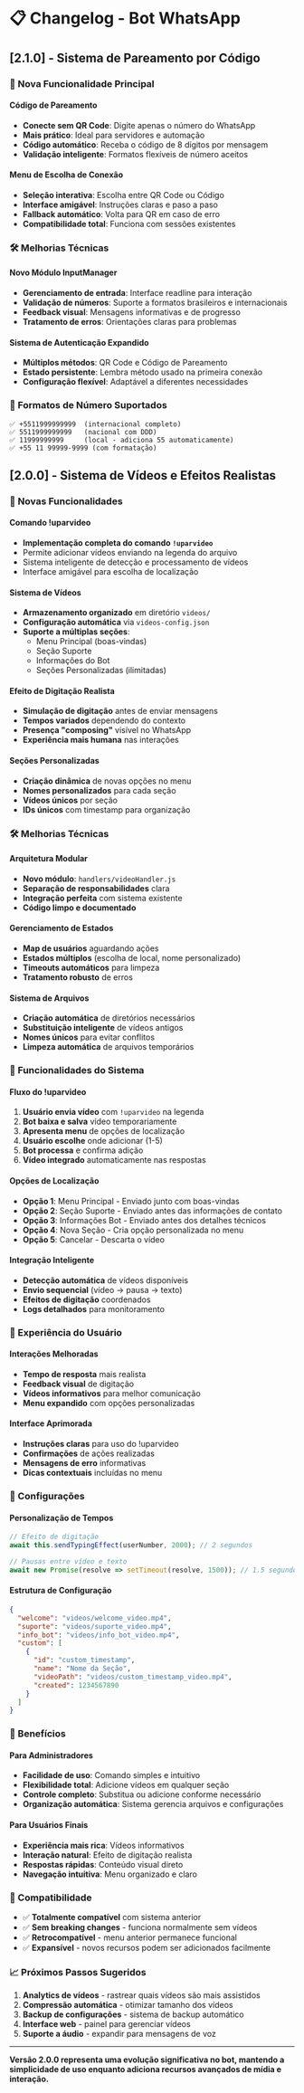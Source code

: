 # 📋 Changelog - Bot WhatsApp

## [2.1.0] - Sistema de Pareamento por Código

### 🔐 Nova Funcionalidade Principal

#### Código de Pareamento
- **Conecte sem QR Code**: Digite apenas o número do WhatsApp
- **Mais prático**: Ideal para servidores e automação
- **Código automático**: Receba o código de 8 dígitos por mensagem
- **Validação inteligente**: Formatos flexíveis de número aceitos

#### Menu de Escolha de Conexão
- **Seleção interativa**: Escolha entre QR Code ou Código
- **Interface amigável**: Instruções claras e paso a paso
- **Fallback automático**: Volta para QR em caso de erro
- **Compatibilidade total**: Funciona com sessões existentes

### 🛠️ Melhorias Técnicas

#### Novo Módulo InputManager
- **Gerenciamento de entrada**: Interface readline para interação
- **Validação de números**: Suporte a formatos brasileiros e internacionais
- **Feedback visual**: Mensagens informativas e de progresso
- **Tratamento de erros**: Orientações claras para problemas

#### Sistema de Autenticação Expandido
- **Múltiplos métodos**: QR Code e Código de Pareamento
- **Estado persistente**: Lembra método usado na primeira conexão
- **Configuração flexível**: Adaptável a diferentes necessidades

### 📱 Formatos de Número Suportados

```
✅ +5511999999999  (internacional completo)
✅ 5511999999999   (nacional com DDD)
✅ 11999999999     (local - adiciona 55 automaticamente)
✅ +55 11 99999-9999 (com formatação)
```

## [2.0.0] - Sistema de Vídeos e Efeitos Realistas

### 🎥 Novas Funcionalidades

#### Comando !uparvideo
- **Implementação completa do comando `!uparvideo`**
- Permite adicionar vídeos enviando na legenda do arquivo
- Sistema inteligente de detecção e processamento de vídeos
- Interface amigável para escolha de localização

#### Sistema de Vídeos
- **Armazenamento organizado** em diretório `videos/`
- **Configuração automática** via `videos-config.json`
- **Suporte a múltiplas seções**:
  - Menu Principal (boas-vindas)
  - Seção Suporte
  - Informações do Bot
  - Seções Personalizadas (ilimitadas)

#### Efeito de Digitação Realista
- **Simulação de digitação** antes de enviar mensagens
- **Tempos variados** dependendo do contexto
- **Presença "composing"** visível no WhatsApp
- **Experiência mais humana** nas interações

#### Seções Personalizadas
- **Criação dinâmica** de novas opções no menu
- **Nomes personalizados** para cada seção
- **Vídeos únicos** por seção
- **IDs únicos** com timestamp para organização

### 🛠️ Melhorias Técnicas

#### Arquitetura Modular
- **Novo módulo**: `handlers/videoHandler.js`
- **Separação de responsabilidades** clara
- **Integração perfeita** com sistema existente
- **Código limpo e documentado**

#### Gerenciamento de Estados
- **Map de usuários** aguardando ações
- **Estados múltiplos** (escolha de local, nome personalizado)
- **Timeouts automáticos** para limpeza
- **Tratamento robusto** de erros

#### Sistema de Arquivos
- **Criação automática** de diretórios necessários
- **Substituição inteligente** de vídeos antigos
- **Nomes únicos** para evitar conflitos
- **Limpeza automática** de arquivos temporários

### 🎯 Funcionalidades do Sistema

#### Fluxo do !uparvideo
1. **Usuário envia vídeo** com `!uparvideo` na legenda
2. **Bot baixa e salva** vídeo temporariamente
3. **Apresenta menu** de opções de localização
4. **Usuário escolhe** onde adicionar (1-5)
5. **Bot processa** e confirma adição
6. **Vídeo integrado** automaticamente nas respostas

#### Opções de Localização
- **Opção 1**: Menu Principal - Enviado junto com boas-vindas
- **Opção 2**: Seção Suporte - Enviado antes das informações de contato
- **Opção 3**: Informações Bot - Enviado antes dos detalhes técnicos
- **Opção 4**: Nova Seção - Cria opção personalizada no menu
- **Opção 5**: Cancelar - Descarta o vídeo

#### Integração Inteligente
- **Detecção automática** de vídeos disponíveis
- **Envio sequencial** (vídeo → pausa → texto)
- **Efeitos de digitação** coordenados
- **Logs detalhados** para monitoramento

### 📱 Experiência do Usuário

#### Interações Melhoradas
- **Tempo de resposta** mais realista
- **Feedback visual** de digitação
- **Vídeos informativos** para melhor comunicação
- **Menu expandido** com opções personalizadas

#### Interface Aprimorada
- **Instruções claras** para uso do !uparvideo
- **Confirmações** de ações realizadas
- **Mensagens de erro** informativas
- **Dicas contextuais** incluídas no menu

### 🔧 Configurações

#### Personalização de Tempos
```javascript
// Efeito de digitação
await this.sendTypingEffect(userNumber, 2000); // 2 segundos

// Pausas entre vídeo e texto
await new Promise(resolve => setTimeout(resolve, 1500)); // 1.5 segundos
```

#### Estrutura de Configuração
```json
{
  "welcome": "videos/welcome_video.mp4",
  "suporte": "videos/suporte_video.mp4", 
  "info_bot": "videos/info_bot_video.mp4",
  "custom": [
    {
      "id": "custom_timestamp",
      "name": "Nome da Seção",
      "videoPath": "videos/custom_timestamp_video.mp4",
      "created": 1234567890
    }
  ]
}
```

### 🚀 Benefícios

#### Para Administradores
- **Facilidade de uso**: Comando simples e intuitivo
- **Flexibilidade total**: Adicione vídeos em qualquer seção
- **Controle completo**: Substitua ou adicione conforme necessário
- **Organização automática**: Sistema gerencia arquivos e configurações

#### Para Usuários Finais
- **Experiência mais rica**: Vídeos informativos
- **Interação natural**: Efeito de digitação realista
- **Respostas rápidas**: Conteúdo visual direto
- **Navegação intuitiva**: Menu organizado e claro

### 🔄 Compatibilidade

- ✅ **Totalmente compatível** com sistema anterior
- ✅ **Sem breaking changes** - funciona normalmente sem vídeos
- ✅ **Retrocompatível** - menu anterior permanece funcional
- ✅ **Expansível** - novos recursos podem ser adicionados facilmente

### 📈 Próximos Passos Sugeridos

1. **Analytics de vídeos** - rastrear quais vídeos são mais assistidos
2. **Compressão automática** - otimizar tamanho dos vídeos
3. **Backup de configurações** - sistema de backup automático
4. **Interface web** - painel para gerenciar vídeos
5. **Suporte a áudio** - expandir para mensagens de voz

---

**Versão 2.0.0 representa uma evolução significativa no bot, mantendo a simplicidade de uso enquanto adiciona recursos avançados de mídia e interação.**